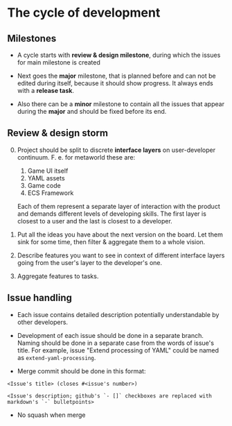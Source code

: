 # The cycle of development

## Milestones

- A cycle starts with **review & design milestone**, during which the issues for main milestone is created

- Next goes the **major** milestone, that is planned before and can not be edited during itself, because it should show progress. It always ends with a **release task**.

- Also there can be a **minor** milestone to contain all the issues that appear during the **major** and should be fixed before its end. 

## Review & design storm

0. Project should be split to discrete **interface layers** on user-developer continuum. F. e. for metaworld these are:

   1. Game UI itself
   2. YAML assets
   3. Game code
   4. ECS Framework
   
   Each of them represent a separate layer of interaction with the product and demands different levels of developing skills. The first layer is closest to a user and the last is closest to a developer.

1. Put all the ideas you have about the next version on the board. Let them sink for some time, then filter & aggregate them to a whole vision.

2. Describe features you want to see in context of different interface layers going from the user's layer to the developer's one.

3. Aggregate features to tasks.

## Issue handling

- Each issue contains detailed description potentially understandable by other developers.

- Development of each issue should be done in a separate branch. Naming should be done in a separate case from the words of issue's title. For example, issue "Extend processing of YAML" could be named as `extend-yaml-processing`.

- Merge commit should be done in this format:

```
<Issue's title> (closes #<issue's number>)

<Issue's description; github's `- []` checkboxes are replaced with markdown's `-` bulletpoints>
```

- No squash when merge
